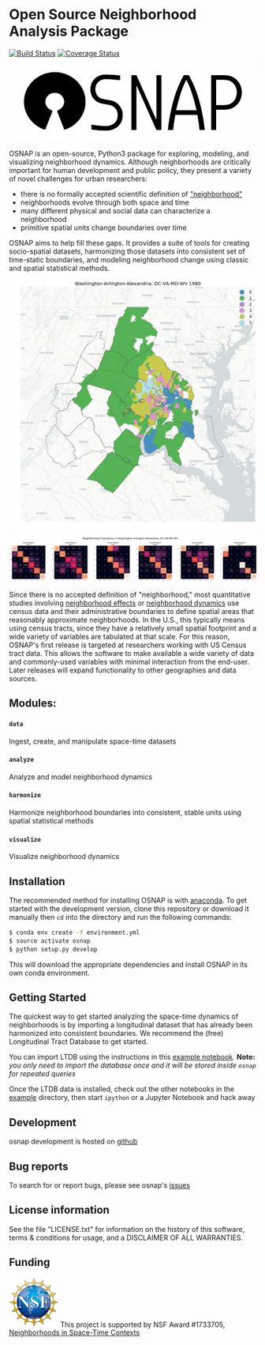# Open Source Neighborhood Analysis Package
[![Build Status](https://travis-ci.com/spatialucr/osnap.svg?branch=master)](https://travis-ci.com/spatialucr/osnap)  [![Coverage Status](https://coveralls.io/repos/github/spatialucr/osnap/badge.svg?branch=master)](https://coveralls.io/github/spatialucr/osnap?branch=master&service=github)

<img src="doc/osnap.png" alt="osnap" width="500"/>

OSNAP is an open-source, Python3 package for exploring, modeling, and visualizing neighborhood dynamics. Although neighborhoods are critically important for human development and public policy, they present a variety of novel challenges for urban researchers:

-  there is no formally accepted scientific definition of ["neighborhood"](https://www.cnu.org/publicsquare/2019/01/29/once-and-future-neighborhood)
- neighborhoods evolve through both space and time
- many different physical and social data can characterize a neighborhood
- primitive spatial units change boundaries over time

OSNAP aims to help fill these gaps. It provides a suite of tools for creating socio-spatial datasets, harmonizing those datasets into consistent set of time-static boundaries, and modeling neighborhood change using classic and spatial statistical methods. 


<img src='doc/figs/Washington-Arlington-Alexandria_DC-VA-MD-WV.gif' alt='DC Transitions' width='750'/>

![](doc/figs/Washington-Arlington-Alexandria_DC-VA-MD-WV_transition_matrix.png)



Since there is no accepted definition of "neighborhood," most quantitative studies involving [neighborhood effects](https://www.annualreviews.org/doi/10.1146/annurev.soc.28.110601.141114) or [neighborhood dynamics](https://www.sciencedirect.com/science/article/pii/S0094119000921818) use census data and their administrative boundaries to define spatial areas that reasonably approximate neighborhoods. In the U.S., this typically means using census tracts, since they have a relatively small spatial footprint and a wide variety of variables are tabulated at that scale. For this reason, OSNAP's first release is targeted at researchers working with US Census tract data. This allows the software to make available a wide variety of data and commonly-used variables with minimal interaction from the end-user. Later releases will expand functionality to other geographies and data sources.  

## Modules:

#### `data`  
Ingest, create, and manipulate space-time datasets
#### `analyze` 
Analyze and model neighborhood dynamics
#### `harmonize`  
Harmonize neighborhood boundaries into consistent, stable units using spatial statistical methods
#### `visualize`    
Visualize neighborhood dynamics


## Installation
The recommended method for installing OSNAP is with [anaconda](https://www.anaconda.com/download/). To get started with the development version, clone this repository or download it manually then `cd` into the directory and run the following commands:

```bash
$ conda env create -f environment.yml
$ source activate osnap 
$ python setup.py develop
```

This will download the appropriate dependencies and install OSNAP in its own conda environment.

## Getting Started

The quickest way to get started analyzing the space-time dynamics of neighborhoods is by importing a longitudinal dataset that has already been harmonized into consistent boundaries. We recommend the (free) Longitudinal Tract Database to get started. 

You can import LTDB using the instructions in this [example notebook](https://github.com/spatialucr/osnap/blob/master/examples/01_getting_started.ipynb). **Note:** *you only need to import the database once and it will be stored inside `osnap` for repeated queries*

Once the LTDB data is installed, check out the other notebooks in the [example](https://github.com/spatialucr/osnap/tree/master/osnap/examples) directory, then start `ipython` or a Jupyter Notebook and hack away


## Development

osnap development is hosted on [github](https://github.com/spatialucr/osnap)


## Bug reports

To search for or report bugs, please see osnap's [issues](http://github.com/spatialucr/osnap/issues)


## License information

See the file "LICENSE.txt" for information on the history of this
software, terms & conditions for usage, and a DISCLAIMER OF ALL
WARRANTIES.

## Funding
<img src="doc/nsf_logo.jpg" width=100 /> This project is supported by NSF Award #1733705, [Neighborhoods in Space-Time Contexts](https://www.nsf.gov/awardsearch/showAward?AWD_ID=1733705&HistoricalAwards=false)

